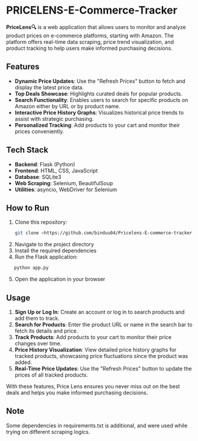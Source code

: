 # PRICELENS-E-Commerce-Tracker

**PriceLens🔍** is a web application that allows users to monitor and analyze product prices on e-commerce platforms, starting with Amazon. The platform offers real-time data scraping, price trend visualization, and product tracking to help users make informed purchasing decisions.

## Features
- **Dynamic Price Updates**: Use the "Refresh Prices" button to fetch and display the latest price data.
- **Top Deals Showcase**: Highlights curated deals for popular products.
- **Search Functionality**: Enables users to search for specific products on Amazon either by URL or by product name.
- **Interactive Price History Graphs**: Visualizes historical price trends to assist with strategic purchasing.
- **Personalized Tracking**: Add products to your cart and monitor their prices conveniently.

## Tech Stack
- **Backend**: Flask (Python)
- **Frontend**: HTML, CSS, JavaScript
- **Database**: SQLite3
- **Web Scraping**: Selenium, BeautifulSoup
- **Utilities**: asyncio, WebDriver for Selenium


## How to Run
1. Clone this repository:  
   ```bash
   git clone <https://github.com/binduu04/Pricelens-E-commerce-tracker.git>
   ```
2. Navigate to the project directory
3. Install the required dependencies
4. Run the Flask application:
 ```bash
    python app.py
 ```
5. Open the application in your browser
## Usage  
1. **Sign Up or Log In**: Create an account or log in to search products and add them to track.  
2. **Search for Products**: Enter the product URL or name in the search bar to fetch its details and price.  
3. **Track Products**: Add products to your cart to monitor their price changes over time.  
4. **Price History Visualization**: View detailed price history graphs for tracked products, showcasing price fluctuations since the product was added.  
5. **Real-Time Price Updates**: Use the "Refresh Prices" button to update the prices of all tracked products.

With these features, Price Lens ensures you never miss out on the best deals and helps you make informed purchasing decisions.  

## Note
Some dependencies in requirements.txt is additional, and were used while trying on different scraping logics.







